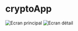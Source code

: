 # cryptoApp
![Ecran principal](https://github.com/EricHOGE/cryptoApp/assets/100932105/fde676b8-4a4a-40f4-8c06-0450d3fce7c1)
![Ecran détail](https://github.com/EricHOGE/cryptoApp/assets/100932105/978354b1-7575-4602-9c2d-c6cda7aa2898)
